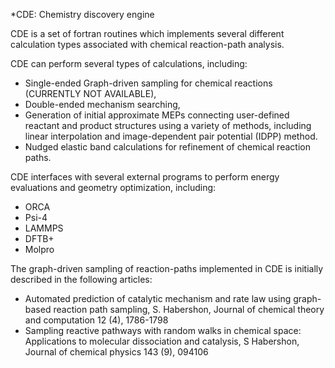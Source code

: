 *CDE: Chemistry discovery engine

CDE is a set of fortran routines which implements several
different calculation types associated with chemical reaction-path analysis.

CDE can perform several types of calculations, including:
- Single-ended Graph-driven sampling for chemical reactions (CURRENTLY NOT AVAILABLE),
- Double-ended mechanism searching,
- Generation of initial approximate MEPs connecting user-defined reactant and
  product structures using a variety of methods, including linear interpolation and
  image-dependent pair potential (IDPP) method.
- Nudged elastic band calculations for refinement of chemical reaction paths.

CDE interfaces with several external programs to perform energy evaluations and geometry optimization, including:
- ORCA
- Psi-4
- LAMMPS
- DFTB+
- Molpro

The graph-driven sampling of reaction-paths implemented in CDE is initially described in the following articles:
 - Automated prediction of catalytic mechanism and rate law using graph-based reaction path sampling, S. Habershon, Journal of chemical theory and computation 12 (4), 1786-1798
 - Sampling reactive pathways with random walks in chemical space: Applications to molecular dissociation and catalysis, S Habershon, Journal of chemical physics 143 (9), 094106
